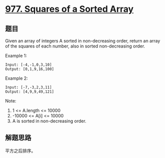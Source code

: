 # [977. Squares of a Sorted Array](https://leetcode.com/problems/squares-of-a-sorted-array/)

## 题目
Given an array of integers A sorted in non-decreasing order, return an array of the squares of each number, also in sorted non-decreasing order.

 

Example 1:
```text
Input: [-4,-1,0,3,10]
Output: [0,1,9,16,100]
```
Example 2:
```text
Input: [-7,-3,2,3,11]
Output: [4,9,9,49,121]
```


Note:

1. 1 <= A.length <= 10000
2. -10000 <= A[i] <= 10000
3. A is sorted in non-decreasing order.


## 解题思路 
平方之后排序。
